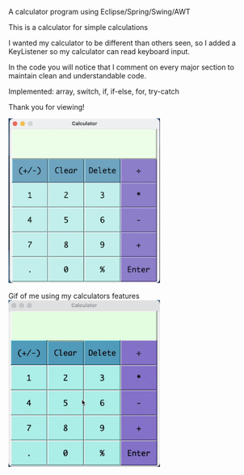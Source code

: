 A calculator program using Eclipse/Spring/Swing/AWT

This is a calculator for simple calculations

I wanted my calculator to be different than others seen, so I added a KeyListener so my calculator can read keyboard input.
 
In the code you will notice that I comment on every major section to maintain clean and understandable code.

Implemented: array, switch, if, if-else, for, try-catch
  
Thank you for viewing! 

<img src="Images/Calculator%20View.png" width="300">

Gif of me using my calculators features<br>
<img src="Images/Calc%20Gif.gif" width="300">

